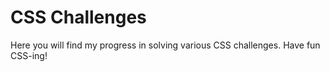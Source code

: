 # CSS Challenges
Here you will find my progress in solving various CSS challenges.
Have fun CSS-ing!